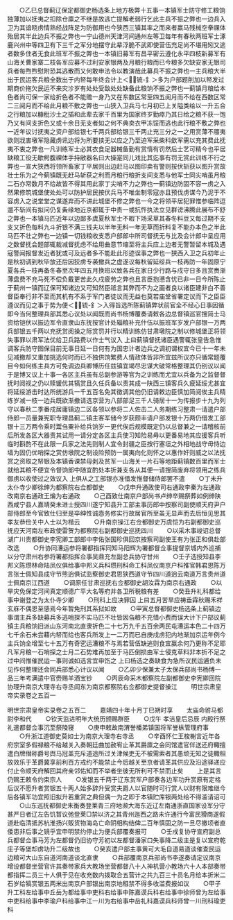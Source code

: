 <!-- { "loadSidebar": true } -->
　　○乙巳总督蓟辽保定都御史杨选条上地方极弊十五事一本镇军士防守修工粮饷独薄加以抚夷之扣除仓廪之不继是故逃亡提解老弱行乞此主兵不振之弊也一边兵入卫为其谙晓虏情熟经战阵足为防御用也今狭西三镇其率之而来者羸马残械空拳祼体殆居其半此边兵不振之弊也一宁山德州天津河间通州左等卫每年有春秋两班军士涿鹿兴州中等四卫有下三千之军分地摆守此辈浮脆不武即使营伍充足尚不堪用矧又逃者数多住者无食此班军不振之弊也一本镇旧募军有昌平密云遵化永平四枝新募军有山海关曹家寨二枝各军应募不过利安家银两及月粮行粮而已今粮多欠缺安家无银司兵者每煦煦慰附恐其逃散而又何敢申法令以教演哉此募兵不振之弊也一主兵粮大半出于民运客兵粮全数出于内帑每年终会计上＜锍-釒＞多为户部题削加以帑发过期商价拖欠民运不来灾沴岁有处处受敌处处缺备此粮饷不振之弊也一蓟镇月粮给本色者尚可保一家给折色者不能赡一身乃又在东数区常至四五阅月而不给在西数区常二三阅月而不给此月粮不敷之弊也一山狭入卫兵马七月初已上关隘类给以一升五合之行粮加以糠秕沙土之插和此辈去家千百里为国家终岁勤瘁乃其日给之粮不获一饱乃又有间支折色又或十余日无支者如之何不典卖衣甲冻馁而逃也此行粮不敷之弊也一近年议讨抚夷之资户部给银七千两兵部给银三千两止充三分之一之用赏薄不餍夷欲则戕害墩军隐藏虏讯边将为所要挟无以应之乃至迫军采柴科歛军需以充其费此抚夷不衷之弊也一凡训练军士必其衣食足器械备勤有赏惰有罚然后士艺可精今也平居缺粮工役无歇枵腹祼体手持敝器名曰大操寔同儿戏比其迄事有罚无赏此训练不行之弊也一宣大狭西将领所畜家丁平居则出边赶马以图印卖有警则按伏斩获以图升赏故壮士乐为之今蓟镇既无赶马斩获之利而月粮行粮折支间支悉与他军士同尖哨虽月粮二石亦常数月不给故皆不得其用此家丁尖哨不力之弊也一蓟镇边防固不容一虏之入然果修筑城堡使处处可以防护居民按伏兵马不唯坐制零寇亦且预伐虏谋今乃泥于不容虏入之说堂堂之谋遂弃而不讲此城堡不修之弊也一今之将领平居犯罪惟参临阵逗遛不斩间有拟问仍复夤缘地近京都辄于中贵一或抗忤执法立见群谤沸腾此展布不舒之弊也一本镇马匹近年以边鄙多虞夏秋军士不暇下场采草其春冬料豆又每过期不支支又折色每料九斗折银不满三钱夫以半年无料一年无草而折料复不能办本色之半此马匹不壮之弊也一边镇一切钱粮收支悉户部郎中所司督抚无与比及会计郎中呈应用之数督抚会题部辄裁减督抚虑不给用曲意节缩至将主兵应上边者无警暂留本城及遇寇警闻报督发近者犹或可及远者多不能赴此形迹误事之弊也一狭西入卫之兵初年止是秋初调到秋毕放还后因狡虏专袭撤兵之虚遂议每秋留延绥兵一枝再防一年固原宁夏各兵一枝再备冬春至次年四五月换班以致各兵在家日少行路与戍守日多且赏赉渐薄盘费不充马死不偿负戴更苦此久戍疲劳之弊也且言臣抱懑含忧已非一日今所陈止于蓟州一镇而辽保可知诸边又可知然臣祗言其弊而不为之画者良以诸臣建非白不善督臣奉行非不至而其机有不系于军门者徒议而无益也莫若庙堂省署定议而下之臣臣遵议而见之事于势为便＜锍-釒＞入得旨选所陈蓟镇弊状前官全不经心日事因循即今当何整理兵部其悉心议处以闻既而尚书杨博覆奏请敕各边总督镇巡官搜简士马资给铠伏以振边军令直隶山东抚按官计处辎粮补充什伍以振班军岁发户部银一万两兵部银五千两以充抚赏阅操之际赏罚并行以精训练仿甘肃墩院之制以修城堡正将领失事罪以肃军法优给卫兵路费以作士气议入  上曰蓟镇督抚诸臣遇警辄张皇告急惟调客兵防守图保目前无事日延一日何有为国忠计者边兵之调初谓权宜今已十一年未见减撤却又重加挑选何时而已不独供饷繁费人情政体皆非所宜兹所议亦只循常题覆目今如何练主兵方可免调边兵卿博历任兹镇宜竭尽忠谋大破常格整理其仍别议以闻于是博又议上十事一各区主兵虽有总副参游等官为之训练而尤宜以兵备为之监督督抚时阅视之仍以赎锾优其犒赏且久任兵备以责其成一陕西三镇客兵久疲延绥尤甚宜将延绥游击时达所统游兵一千五百名免其徵调其他仍旧请敕边臣慎加简阅俟主兵精练岁减一枝一边兵既欲渐撤请选京营为八部部足三千人骑居十一为传报步十九为列守以春秋二季番戍居庸镇边二区各领以参将二人佐击二人务期练习整肃一请遣户部侍郎一员量兼宪职专理昌蓟二镇主客军储今岁获颇丰请户部发银十万两仍借发工部银十三万两令乘时鬻刍粟补给兵饷岁一更代俟后规模既定仍以总督兼之一请稽核前后所发各区大器责其试用一请分定各区主兵使习知险易毋以更番易地其应援客兵听临时斟酌不在此限一兵家之法先则制人宜令封疆之臣按行塞垣之外相地战守毋恃边墙为固仍优哨探之赏仿墩院之制设险预防一属夷向化则怀之以惠作奸则威之以法抚赏之资取之帑银及本镇香课禁毋剥及贫军一山海关一片石等地距蓟镇数百里而军士就给其粮不便宜令督饷郎中随宜酌处本折兼支各从其便一请搜简废弃将领用之练兵御虏以收使过之效议入  上俱从之工部银亦准借发惟督储侍郎罢不遣
　　○丁未升太仆寺少卿徐绅为都察院右佥都御史
　　○戊申升通政使司右通政李秦为左通政改南京右通政王爚为右通政
　　○己酉致仕南京户部尚书卢绅卒赐祭葬如例绅陕西咸宁县人嘉靖癸未进士授四川遂宁知县升工部主事历郎中按察司副使顺天府尹户部侍郎至今官致仕归至是卒绅性诚悫务修实行故居官所至虽无显声而去后恒见思其孝友恭俭关中人士以为楷云
　　○升南京操江右佥都御史万虞恺为右副都御史巡抚应天河南左布政使雷贺为都察院右副都御史巡抚四川
　　○以采木事竣诏总督湖广川贵都御史李宪卿工部郎中李佑张国珍俱回京按察司副使王有为张正和俱赴部改选
　　○升协同漕运参将署都指挥同知马阳辉为署都督佥事提督京城内外巡捕以分守肃州右参将署都指挥佥事吴鼎充左副总兵协守甘州
　　○壬子选授知县李邦义陈瓒林命陆凤仪俱给事中邦义兵科瓒刑科命工科凤仪南京户科推官韩君恩陈万言张士佩知县成守节熊逈俱试监察御史君恩狭西道守节四川道逈云南道万言贵州道士佩南京江西道
　　○调原任甘肃巡抚右佥都御史胡汝霖为南京右通政
　　○以旱灾免保定河间真定顺德广平大名等府并各卫所税粮有差
　　○癸丑升礼科都给事中谢登之为太仆寺少卿
　　○刑科上应决罪囚  上曰五月苦旱应祷垂霖秋赐禾祥玄庥不偶恩至感焉今年暂免刑其系狱如故
　　○甲寅总督都御史杨选条上蓟镇边事谓主兵多缺募兵多逃哨探不实马匹不壮皆因刍粮不充惜小费而误大计下户部议蓟镇主兵粮饷旧派山东河南北直隶折色二十七万九千五百余两民屯漕运本色二十四万七千余石未尝藉内帑而给也客兵所发上一二万而已自庚戌虏犯内地渐加京运年例今主兵饷全增至七十五万有奇穵运漕粮不与焉若营伍缺逃则食宜赢余何乃更称不足耶凡军月粮一石哨探之士月二石势难再加至于马匹倒损由军士侵克草料非本折不足之过中间惟催民运一事则诚如选言宜申饬之  上曰杨选之奏缺食为急所议民运逋负未见作何整理还会同兵部悉心计议以闻
　　○乙卯少保兼太子太保兵部尚书杨博一品三年考满遣中官赍赐羊酒宝钞
　　○丙辰命采木都察院左副都御史李宪卿回院协理升南京大理寺右寺丞闾东为南京都察院右佥都御史提督操江
　　明世宗肃皇帝实录卷之五百一



明世宗肃皇帝实录卷之五百二
　　嘉靖四十年十月丁巳朔时享
　　太庙命驸马都尉李和代
　　○钦天监进明年大统历颁赐群臣
　　○戊午  孝洁皇后忌辰  内殿行祭礼遣都督佥事沉至祭陵寝
　　○庚申敕故南渭誉橎弟镇国将军誉枞管理府事
　　○升浙江道御史莫如士为南京大理寺右寺丞
　　○辛酉怀仁王梭榭言近年各府宗室多假禄粮不给越关入奏朝廷曲加赦宥止革其爵廪之会同馆遣官伴送还府輙擅遣白牌僣称爵号舆马冠盖充斥道途所过关津候吏无不被需索者其愚顽无知之徒輙相放效乐于革爵冀享前利百方戒约不能禁止今后越关至京者请革其供应及沿途驿递应付止令顺天府解回其府亲邻佑知而不举者坐彼无所利可不禁而止矣
　　上是其言仍赐王敕令约束宗人
　　○发银五千两于辽东赏军户部奏各边军功升赏原有定格后议不愿升者赏银五十两人始多辞升受赏夫爵人以官随时可行赏人以财有限难继今后各镇军功宜照旧拟升若重赏之典但偶一为之即于本镇贮库银两处给不得滥请诏可
　　○山东巡抚都御史朱衡奏登莱青三府地濒大海东近辽左南通浙直国家设军分守甚严日者辽左告饥暂议弛登莱□禁以济之其青州迤西之路未许通行今富民猾商遂假道赴临清抵苏杭淮扬兴贩货物海岛亡命阴相构结俾二百年慎固之防一旦尽撤顷者直倭患非后事之镜乎宜申明禁约停止为便兵部覆奏报可
　　○壬戌复协守宣府副总兵都督佥事马芳为左都督仍旧协守芳初以左都督潘家口失事降二级主是复以宣府乾庄子等堡却虏功升二级故也
　　○癸亥遣户部主事黄可大毛自道易道谈催查民运边粮可大山东自道河南道谈北直隶
　　○兵部覆南京兵部尚书李遂奏请定议南京增设都督坐营官许其奏带家兵大教场坐营都督八十人神机营小教场六十人本部奏带都指挥二员三十人俱于见在收充数内拨取合五营计之共九百三十员名月给本折米二石岁给犒赏银五两米出南京户部银出南京地租禁不得多收滥费报如议
　　○甲子升工科左给事中丘岳为都给事中吏科右给事中陈嘉谟兵科右给事中徐师曾为左给事中吏科给事中李瑜户科给事中江一川为右给事中岳礼科嘉谟兵科师曾一川刑科瑜吏科
